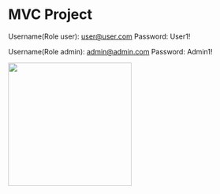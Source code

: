 # MVC Project
Username(Role user): user@user.com
Password: User1!

Username(Role admin): admin@admin.com
Password: Admin1!

<img src="https://user-images.githubusercontent.com/63555005/134907251-74835464-1e5d-43f5-a107-25102e4ac160.JPG"  height="250">
